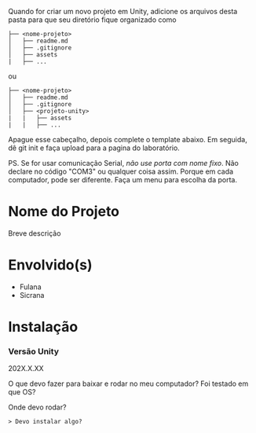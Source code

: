 Quando for criar um novo projeto em Unity, adicione os arquivos desta pasta para que seu diretório fique organizado como
    
    ├── <nome-projeto>
    │   ├── readme.md
    │   ├── .gitignore
    │   ├── assets
    |   ├── ...

ou 

    ├── <nome-projeto>
    │   ├── readme.md
    │   ├── .gitignore
    │   ├── <projeto-unity>
    |   |   ├── assets
    |   |   ├── ...
    
Apague esse cabeçalho, depois complete o template abaixo. Em seguida, dê git init e faça upload para a pagina do laboratório.

PS. Se for usar comunicação Serial, *não use porta com nome fixo*. Não declare no código "COM3" ou qualquer coisa assim. Porque em cada computador, pode ser diferente. Faça um menu para escolha da porta.

# Nome do Projeto

Breve descrição

# Envolvido(s)
 - Fulana
 - Sicrana

# Instalação

### Versão Unity

202X.X.XX

O que devo fazer para baixar e rodar no meu computador? Foi testado em que OS?


Onde devo rodar?

    > Devo instalar algo?
